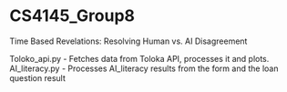 # CS4145_Group8
Time Based Revelations: Resolving Human vs. AI Disagreement

Toloko_api.py - Fetches data from Toloka API, processes it and plots. 
AI_literacy.py - Processes AI_literacy results from the form and the loan question result
